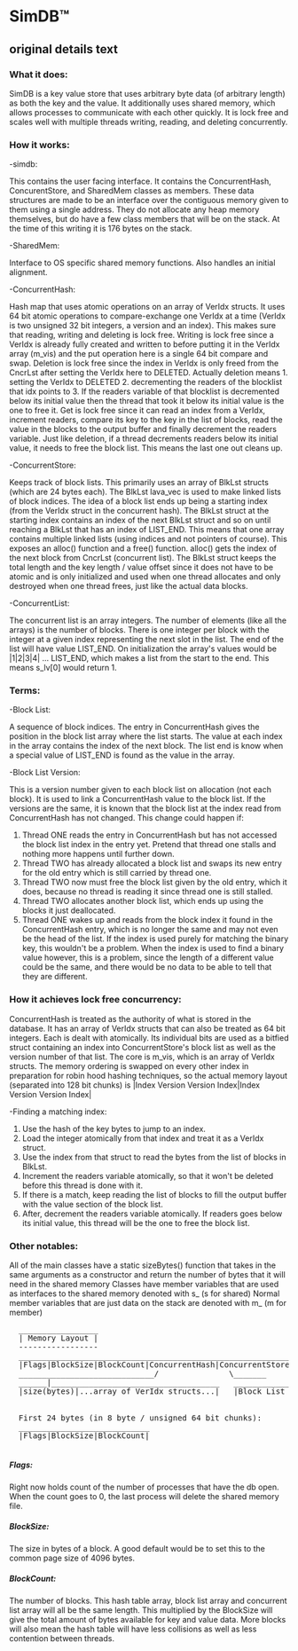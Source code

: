 
  # SimDB&trade;

  ## original details text 

  ### What it does:

   SimDB is a key value store that uses arbitrary byte data (of arbitrary length) as both the key and the value.
   It additionally uses shared memory, which allows processes to communicate with each other quickly.
   It is lock free and scales well with multiple threads writing, reading, and deleting concurrently.

  ### How it works:

  -simdb:

This contains the user facing interface. It contains the ConcurrentHash, ConcurentStore, and SharedMem classes as members.
These data structures are made to be an interface over the contiguous memory given to them using a single address.
They do not allocate any heap memory themselves, but do have a few class members that will be on the stack. At the time of this writing it is 176 bytes on the stack.


  -SharedMem:

Interface to OS specific shared memory functions.  Also handles an initial alignment.


  -ConcurrentHash:

Hash map that uses atomic operations on an array of VerIdx structs.
It uses 64 bit atomic operations to compare-exchange one VerIdx at a time (VerIdx is two unsigned 32 bit integers, a version and an index).
This makes sure that reading, writing and deleting is lock free.
Writing is lock free since a VerIdx is already fully created and written to before putting it in the VerIdx array (m_vis) and the put operation here is a single 64 bit compare and swap.
Deletion is lock free since the index in VerIdx is only freed from the CncrLst after setting the VerIdx here to DELETED. Actually deletion means 1. setting the VerIdx to DELETED 2. decrementing the readers of the blocklist that idx points to 3. If the readers variable of that blocklist is decremented below its initial value then the thread that took it below its initial value is the one to free it.
Get is lock free since it can read an index from a VerIdx, increment readers, compare its key to the key in the list of blocks, read the value in the blocks to the output buffer and finally decrement the readers variable. Just like deletion, if a thread decrements readers below its initial value, it needs to free the block list.  This means the last one out cleans up.

  -ConcurrentStore:

Keeps track of block lists.
This primarily uses an array of BlkLst structs (which are 24 bytes each).
The BlkLst lava_vec is used to make linked lists of block indices.
The idea of a block list ends up being a starting index (from the VerIdx struct in the concurrent hash). The BlkLst struct at the starting index contains an index of the next BlkLst struct and so on until reaching a BlkLst that has an index of LIST_END. This means that one array contains multiple linked lists (using indices and not pointers of course).
This exposes an alloc() function and a free() function.
alloc() gets the index of the next block from CncrLst (concurrent list).
The BlkLst struct keeps the total length and the key length / value offset since it does not have to be atomic and is only initialized and used when one thread allocates and only destroyed when one thread frees, just like the actual data blocks.

  -ConcurrentList:

The concurrent list is an array integers.
The number of elements (like all the arrays) is the number of blocks.
There is one integer per block with the integer at a given index representing the next slot in the list.
The end of the list will have value LIST_END.  On initialization the array's values would be |1|2|3|4| ... LIST_END, which makes a list from the start to the end. This means s_lv[0] would return 1.

  ### Terms:

  -Block List:

A sequence of block indices.  The entry in ConcurrentHash gives the position in the block list array where the list starts.
The value at each index in the array contains the index of the next block.
The list end is know when a special value of LIST_END is found as the value in the array.

  -Block List Version:

This is a version number given to each block list on allocation (not each block).
It is used to link a ConcurrentHash value to the block list.
If the versions are the same, it is known that the block list at the index read from ConcurrentHash has not changed.
This change could happen if:
1. Thread ONE reads the entry in ConcurrentHash but has not accessed the block list index in the entry yet. Pretend that thread one stalls and nothing more happens until further down.
2. Thread TWO has already allocated a block list and swaps its new entry for the old entry which is still carried by thread one.
3. Thread TWO now must free the block list given by the old entry, which it does, because no thread is reading it since thread one is still stalled.
4. Thread TWO allocates another block list, which ends up using the blocks it just deallocated.
5. Thread ONE wakes up and reads from the block index it found in the ConcurrentHash entry, which is no longer the same and may not even be the head of the list.
If the index is used purely for matching the binary key, this wouldn't be a problem.
When the index is used to find a binary value however, this is a problem, since the length of a different value could be the same, and there would be no data to be able to tell that they are different.

  ### How it achieves lock free concurrency:

ConcurrentHash is treated as the authority of what is stored in the database.
It has an array of VerIdx structs that can also be treated as 64 bit integers. Each is dealt with atomically.
Its individual bits are used as a bitfied struct containing an index into ConcurrentStore's block list as well as the version number of that list.
The core is m_vis, which is an array of VerIdx structs. The memory ordering is swapped on every other index in preparation for robin hood hashing techniques, so the actual memory layout (separated into 128 bit chunks) is |Index Version Version Index|Index Version Version Index|

  -Finding a matching index:

1. Use the hash of the key bytes to jump to an index.
2. Load the integer atomically from that index and treat it as a VerIdx struct.
3. Use the index from that struct to read the bytes from the list of blocks in BlkLst.
4. Increment the readers variable atomically, so that it won't be deleted before this thread is done with it.
5. If there is a match, keep reading the list of blocks to fill the output buffer with the value section of the block list.
6. After, decrement the readers variable atomically.  If readers goes below its initial value, this thread will be the one to free the block list.

  ### Other notables:

All of the main classes have a static sizeBytes() function that takes in the same arguments as a constructor and return the number of bytes that it will need in the shared memory
Classes have member variables that are used as interfaces to the shared memory denoted with s_ (s for shared)
Normal member variables that are just data on the stack are denoted with m_ (m for member)

<pre>
  _________________
  | Memory Layout |
  -----------------
  ______________________________________________________________________________________________________________________
  |Flags|BlockSize|BlockCount|ConcurrentHash|ConcurrentStore|ConcurentList|...BlockCount*BlockSize bytes for blocks....|
  _____________________________/               \_______       \______________________________________________________
  ______|____________________________________   ____________|_________________________________________________    ________|___________________________________________
  |size(bytes)|...array of VerIdx structs...|   |Block List Version|size(bytes)|...array of BlkLst structs...|    |size(bytes)|...array of unsigned 32 bit ints (u32)|


  First 24 bytes (in 8 byte / unsigned 64 bit chunks):
  ____________________________
  |Flags|BlockSize|BlockCount|

</pre>

  ##### Flags:      
Right now holds count of the number of processes that have the db open.  When the count goes to 0, the last process will delete the shared memory file. 

  ##### BlockSize:  
The size in bytes of a block.  A good default would be to set this to the common page size of 4096 bytes.

  ##### BlockCount: 
The number of blocks.  This hash table array, block list array and concurrent list array will all be the same length.  This multiplied by the BlockSize will give the total amount of bytes available for key and value data. More blocks will also mean the hash table will have less collisions as well as less contention between threads.


  